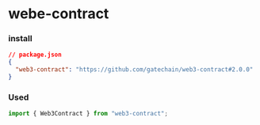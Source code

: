# webe-contract

### install

```json
// package.json
{
  "web3-contract": "https://github.com/gatechain/web3-contract#2.0.0"
}
```

### Used

```ts
import { Web3Contract } from "web3-contract";
```
